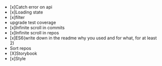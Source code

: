 - [x]Catch error on api
- [x]Loading state
- [x]filter
- upgrade test coverage
- [x]Infinite scroll in commits
- [x]Infinite scroll in repos
- [x]ES6(write down in the readme why you used and for what, for at least 2)
- Sort repos
- [X]Storybook
- [x]Style